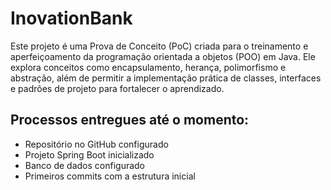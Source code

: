 # InovationBank

Este projeto é uma Prova de Conceito (PoC) criada para o treinamento e aperfeiçoamento da programação orientada a objetos (POO) em Java. Ele explora conceitos como encapsulamento, herança, polimorfismo e abstração, além de permitir a implementação prática de classes, interfaces e padrões de projeto para fortalecer o aprendizado.

## Processos entregues até o momento:
- Repositório no GitHub configurado
- Projeto Spring Boot inicializado
- Banco de dados configurado
- Primeiros commits com a estrutura inicial
